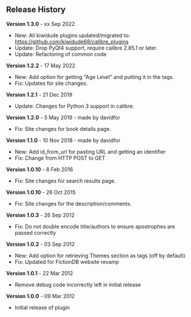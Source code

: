 ## Release History

**Version 1.3.0** - xx Sep 2022
- New: All kiwidude plugins updated/migrated to: https://github.com/kiwidude68/calibre_plugins
- Update: Drop PyQt4 support, require calibre 2.85.1 or later.
- Update: Refactoring of common code

**Version 1.2.2** - 17 May 2022
- New: Add option for getting "Age Level" and putting it in the tags.
- Fix: Updates for site changes.

**Version 1.2.1** - 21 Dec 2019
- Update: Changes for Python 3 support in calibre.

**Version 1.2.0** - 5 May 2019 - made by davidfor
- Fix: Site changes for book details page.

**Version 1.1.0** - 10 Nov 2018 - made by davidfor
- New: Add id_from_url for pasting URL and getting an identifier  
- Fix: Change from HTTP POST to GET

**Version 1.0.10** - 8 Feb 2016
- Fix: Site changes for search results page.

**Version 1.0.10** - 26 Oct 2015
- Fix: Site changes for the description/comments.

**Version 1.0.3** - 26 Sep 2012
- Fix: Do not double encode title/authors to ensure apostrophes are passed correctly

**Version 1.0.2** - 03 Sep 2012
- New: Add option for retrieving Themes section as tags (off by default)
- Fix: Updated for FictionDB website revamp

**Version 1.0.1** - 22 Mar 2012
- Remove debug code incorrectly left in initial release

**Version 1.0.0** - 09 Mar 2012
- Initial release of plugin
